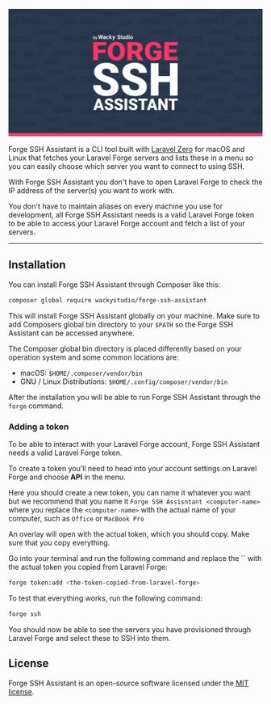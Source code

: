 ![Logo](logo.jpg)

Forge SSH Assistant is a CLI tool built with [Laravel Zero](https://laravel-zero.com) for macOS and Linux that fetches your Laravel Forge 
servers and lists these in a menu so you can easily choose which server you want to connect to using SSH.

With Forge SSH Assistant you don't have to open Laravel Forge to check the IP address of the server(s) you want to work with. 

You don't have to maintain aliases on every machine you use for development, all Forge SSH Assistant needs is a valid Laravel Forge token to be able to access your Laravel Forge account 
and fetch a list of your servers.

------

## Installation

You can install Forge SSH Assistant through Composer like this:

```bash
composer global require wackystudio/forge-ssh-assistant
```

This will install Forge SSH Assistant globally on your machine.
Make sure to add Composers global bin directory to your `$PATH` so the Forge SSH Assistant
can be accessed anywhere.

The Composer global bin directory is placed differently based on your operation system 
and some common locations are:
* macOS: `$HOME/.composer/vendor/bin`
* GNU / Linux Distributions: `$HOME/.config/composer/vendor/bin`

After the installation you will be able to run Forge SSH Assistant through the `forge` command.

### Adding a token
To be able to interact with your Laravel Forge account, Forge SSH Assistant needs a valid Laravel Forge token.

To create a token you'll need to head into your account settings on Laravel Forge and choose **API** in the menu.

Here you should create a new token, you can name it whatever you want but we recommend that you name it 
`Forge SSH Assisntant <computer-name>` where you replace the `<computer-name>` with the actual name of your computer, 
such as `Office` or `MacBook Pro`

An overlay will open with the actual token, which you should copy. Make sure that you copy everything.

Go into your terminal and run the following command and replace the ´<the-token-copied-from-laravel-forge>´ 
with the actual token you copied from Laravel Forge:
```bash
forge token:add <the-token-copied-from-laravel-forge>
```

To test that everything works, run the following command:
```bash
forge ssh
```
You should now be able to see the servers you have provisioned through Laravel Forge and select these to SSH into them.
## License

Forge SSH Assistant is an open-source software licensed 
under the [MIT license](https://raw.githubusercontent.com/WackyStudio/ForgeSSHAssistant/master/LICENSE.md).
